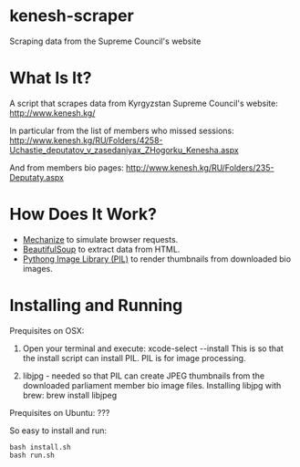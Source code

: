 # kenesh-scraper
Scraping data from the Supreme Council's website


What Is It?
===========
A script that scrapes data from Kyrgyzstan Supreme Council's website: http://www.kenesh.kg/

In particular from the list of members who missed sessions: http://www.kenesh.kg/RU/Folders/4258-Uchastie_deputatov_v_zasedaniyax_ZHogorku_Kenesha.aspx

And from members bio pages:
http://www.kenesh.kg/RU/Folders/235-Deputaty.aspx

How Does It Work?
=================

* [Mechanize](http://wwwsearch.sourceforge.net/mechanize/) to simulate browser requests.
* [BeautifulSoup](http://www.crummy.com/software/BeautifulSoup/) to extract data from HTML.
* [Pythong Image Library (PIL)](http://www.pythonware.com/products/pil/) to render thumbnails from downloaded bio images.



Installing and Running
======================
Prequisites on OSX:
1) Open your terminal and execute:  xcode-select --install
This is so that the install script can install PIL.
PIL is for image processing.

2) libjpg - needed so that PIL can create JPEG thumbnails from the downloaded parliament member bio image files.
Installing libjpg with brew: brew install libjpeg

Prequisites on Ubuntu:
???

So easy to install and run:
```
bash install.sh
bash run.sh
```
